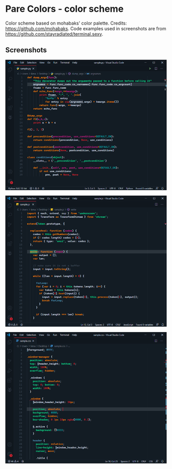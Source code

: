 # Pare Colors - color scheme
Color scheme based on mohabaks' color palette. Credits: https://github.com/mohabaks.
Code examples used in screenshots are from https://github.com/stayradiated/terminal.sexy.

## Screenshots

![](https://raw.githubusercontent.com/jliima/vscode-pare-colors-theme/master/images/py-sample.png)

![](https://raw.githubusercontent.com/jliima/vscode-pare-colors-theme/master/images/js-sample.png)

![](https://raw.githubusercontent.com/jliima/vscode-pare-colors-theme/master/images/css-sample.png)